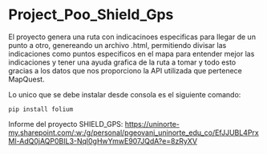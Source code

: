 # Project_Poo_Shield_Gps

El proyecto genera una ruta con indicacinoes especificas para llegar de un punto a otro, genereando un archivo .html, permitiendo divisar las indicaciones como puntos especificos en el mapa para entender mejor las indicaciones y tener una ayuda grafica de la ruta a tomar y todo esto gracias a los datos que nos proporciono la API utilizada que pertenece MapQuest.

Lo unico que se debe instalar desde consola es el siguiente comando: 
```  
pip install folium
```

Informe del proyecto SHIELD_GPS: https://uninorte-my.sharepoint.com/:w:/g/personal/pgeovani_uninorte_edu_co/EfJJUBL4PrxMl-AdQ0jAQP0BIL3-Nql0gHwYmwE907JQdA?e=8zRyXV
